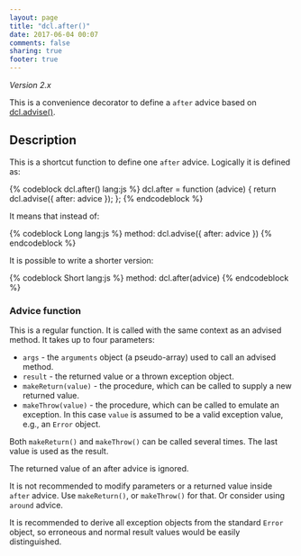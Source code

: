 ```yaml
---
layout: page
title: "dcl.after()"
date: 2017-06-04 00:07
comments: false
sharing: true
footer: true
---
```


*Version 2.x*

This is a convenience decorator to define a `after` advice based on [dcl.advise()](/2.x/docs/dcl_js/advise/).

## Description

This is a shortcut function to define one `after` advice. Logically it is defined as:

{% codeblock dcl.after() lang:js %}
dcl.after = function (advice) {
  return dcl.advise({
    after: advice
  });
};
{% endcodeblock %}

It means that instead of:

{% codeblock Long lang:js %}
method: dcl.advise({
  after: advice
})
{% endcodeblock %}

It is possible to write a shorter version:

{% codeblock Short lang:js %}
method: dcl.after(advice)
{% endcodeblock %}

### Advice function

This is a regular function. It is called with the same context as an advised method. It takes up to four parameters:

* `args` - the `arguments` object (a pseudo-array) used to call an advised method.
* `result` - the returned value or a thrown exception object.
* `makeReturn(value)` - the procedure, which can be called to supply a new returned value.
* `makeThrow(value)` - the procedure, which can be called to emulate an exception. In this case `value` is assumed to be a valid exception value, e.g., an `Error` object.

Both `makeReturn()` and `makeThrow()` can be called several times. The last value is used as the result.

The returned value of an after advice is ignored.

It is not recommended to modify parameters or a returned value inside `after` advice. Use `makeReturn()`, or `makeThrow()` for that. Or consider using `around` advice.

It is recommended to derive all exception objects from the standard `Error` object, so erroneous and normal
result values would be easily distinguished.
